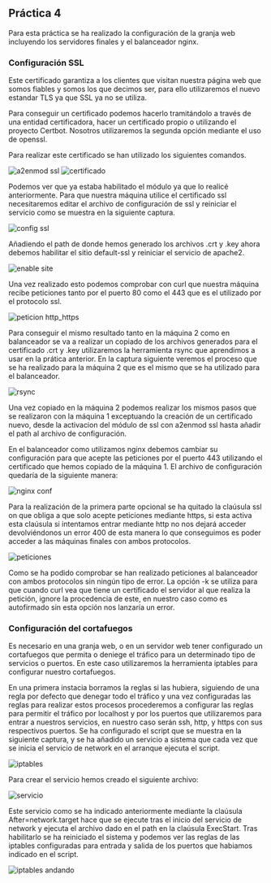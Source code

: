## Práctica 4

Para esta práctica se ha realizado la configuración de la granja web incluyendo los servidores finales y el balanceador nginx. 

### Configuración SSL

Este certificado garantiza a los clientes que visitan nuestra página web que somos fiables y somos los que decimos ser, para ello utilizaremos el nuevo estandar TLS ya que SSL ya no se utiliza.

Para conseguir un certificado podemos hacerlo tramitándolo a través de una entidad certificadora, hacer un certificado propio o utilizando el proyecto Certbot. Nosotros utilizaremos la segunda opción mediante el uso de openssl.

Para realizar este certificado se han utilizado los siguientes comandos.

![a2enmod ssl](Img/a2enmod.png "a2enmod ssl")
![certificado](Img/generacion_certificado.png "generacion de certificado")

Podemos ver que ya estaba habilitado el módulo ya que lo realicé anteriormente. Para que nuestra máquina utilice el certificado ssl necesitaremos editar el archivo de configuración de ssl y reiniciar el servicio como se muestra en la siguiente captura.

![config ssl](Img/config_ssl.png "config ssl")

Añadiendo el path de donde hemos generado los archivos .crt y .key ahora debemos habilitar el sitio default-ssl y reiniciar el servicio de apache2.

![enable site](Img/enable_site_reload.png "enable site")

Una vez realizado esto podemos comprobar con curl que nuestra máquina recibe peticiones tanto por el puerto 80 como el 443 que es el utilizado por el protocolo ssl.

![peticion http_https](Img/http_https.png "http https")

Para conseguir el mismo resultado tanto en la máquina 2 como en balanceador se va a realizar un copiado de los archivos generados para el certificado .crt y .key utilizaremos la herramienta rsync que aprendimos a usar en la prática anterior. En la captura siguiente veremos el proceso que se ha realizado para la máquina 2 que es el mismo que se ha utilizado para el balanceador.

![rsync](Img/rsync.png "rsync")


Una vez copiado en la máquina 2 podemos realizar los mismos pasos que se realizaron con la máquina 1 exceptuando la creación de un certificado nuevo, desde la activacion del módulo de ssl con a2enmod ssl hasta añadir el path al archivo de configuración. 

En el balanceador como utilizamos nginx debemos cambiar su configuración para que acepte las peticiones por el puerto 443 utilizando el certificado que hemos copiado de la máquina 1. El archivo de configuración quedaría de la siguiente manera:

![nginx conf](Img/nginx_conf.png "nginx conf")

Para la realización de la primera parte opcional se ha quitado la claúsula ssl on que obliga a que solo acepte peticiones mediante https, si esta activa esta claúsula si intentamos entrar mediante http no nos dejará acceder devolviéndonos un error 400 de esta manera lo que conseguimos es poder acceder a las máquinas finales con ambos protocolos.

![peticiones](Img/peticiones_http_https.png "peticiones")

Como se ha podido comprobar se han realizado peticiones al balanceador con ambos protocolos sin ningún tipo de error. La opción -k se utiliza para que cuando curl vea que tiene un certificado el servidor al que realiza la petición, ignore la procedencia de este, en nuestro caso como es autofirmado sin esta opción nos lanzaría un error.

### Configuración del cortafuegos

Es necesario en una granja web, o en un servidor web tener configurado un cortafuegos que permita o deniege el tráfico para un determinado tipo de servicios o puertos. En este caso utilizaremos la herramienta iptables para configurar nuestro cortafuegos.

En una primera instacia borramos la reglas si las hubiera, siguiendo de una regla por defecto que denegar todo el tráfico y una vez configuradas las reglas para realizar estos procesos procederemos a configurar las reglas para permitir el tráfico por localhost y por los puertos que utilizaremos para entrar a nuestros servicios, en nuestro caso serán ssh, http, y https con sus respectivos puertos. Se ha configurado el script que se muestra en la siguiente captura, y se ha añadido un servicio a sistema que cada vez que se inicia el servicio de network en el arranque ejecuta el script.

![iptables](Img/iptables.png "iptables")

Para crear el servicio hemos creado el siguiente archivo:

![servicio](Img/servicio.png "servicio")

Este servicio como se ha indicado anteriormente mediante la claúsula After=network.target hace que se ejecute tras el inicio del servicio de network y ejecuta el archivo dado en el path en la claúsula ExecStart. Tras habilitarlo se ha reiniciado el sistema y podemos ver las reglas de las iptables configuradas para entrada y salida de los puertos que habiamos indicado en el script.

![iptables andando](Img/reglas.png "reglas") 





